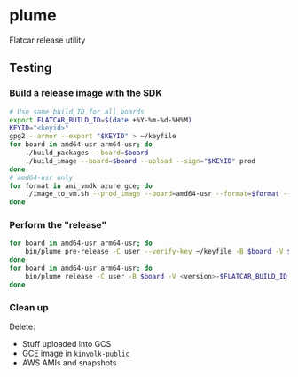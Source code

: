 # plume

Flatcar release utility

## Testing

### Build a release image with the SDK

```sh
# Use same build ID for all boards
export FLATCAR_BUILD_ID=$(date +%Y-%m-%d-%H%M)
KEYID="<keyid>"
gpg2 --armor --export "$KEYID" > ~/keyfile
for board in amd64-usr arm64-usr; do
    ./build_packages --board=$board
    ./build_image --board=$board --upload --sign="$KEYID" prod
done
# amd64-usr only
for format in ami_vmdk azure gce; do
    ./image_to_vm.sh --prod_image --board=amd64-usr --format=$format --upload --sign="$KEYID"
done
```

### Perform the "release"

```sh
for board in amd64-usr arm64-usr; do
    bin/plume pre-release -C user --verify-key ~/keyfile -B $board -V $version-$FLATCAR_BUILD_ID
done
for board in amd64-usr arm64-usr; do
    bin/plume release -C user -B $board -V <version>-$FLATCAR_BUILD_ID
done
```

### Clean up

Delete:

- Stuff uploaded into GCS
- GCE image in `kinvolk-public`
- AWS AMIs and snapshots
